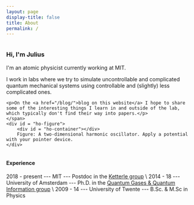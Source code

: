 ```yaml
---
layout: page
display-title: false
title: About
permalink: /
---
```


<script src="/assets/d3.v7.min.js"></script>
<script src="/assets/math.js"></script>
<script src="/assets/pages/about/2d_ho.js" defer></script>

<style>
    #about-container {
        display: flex;
        align-items: center;
        justify-content: center;
        flex-wrap: wrap;
        gap: 30px;
    }
    #about {
        display: inline;
        flex-basis: 40%;
        flex-grow: 1;
    }
    #ho-container {
        width: 250px;
        height: 250px;
        padding-bottom: 10px;
    }
    #ho-figure {
        text-align: center;
        font-family: monospace;
        font-size: 9pt;
        flex-basis: 30%;
        padding-bottom: 10px;
        touch-action: none;
    }
</style>

<div id = "about-container">
    <span id = "about">
    <h3>Hi, I'm Julius</h3>
    <p>I'm an atomic physicist currently working at MIT.</p>
    <p>I work in labs where we try to simulate uncontrollable and complicated quantum mechanical systems using controllable and (slightly) less complicated ones.</p>

    <p>On the <a href="/blog/">blog on this website</a> I hope to share some of the interesting things I learn in and outside of the lab, which typically don't find their way into papers.</p>
    </span>
    <div id = "ho-figure">
        <div id = "ho-container"></div>
        Figure: A two-dimensional harmonic oscillator. Apply a potential with your pointer device.
    </div>
</div>

#### Experience
2018 - present --- MIT --- Postdoc in the [Ketterle group](https://www.rle.mit.edu/cua_pub/ketterle_group/home.htm) \\
2014 - 18 --- University of Amsterdam --- Ph.D. in the [Quantum Gases & Quantum Information group](https://iop.uva.nl/content/research-groups/qgqi/quantum-gases-quantum-information.html) \\
2009 - 14 --- University of Twente --- B.Sc. & M.Sc in Physics